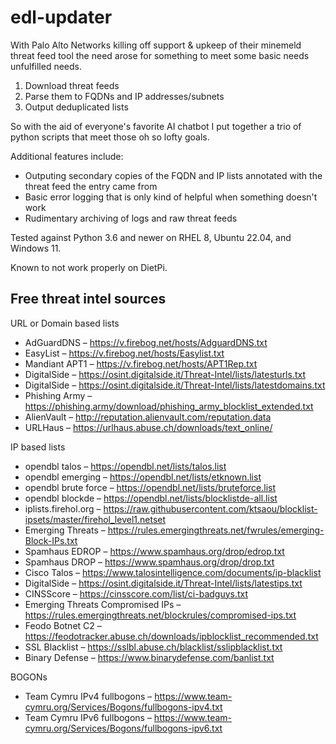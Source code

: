 # edl-updater
With Palo Alto Networks killing off support & upkeep of their minemeld threat feed tool the need arose for something to meet some basic needs unfulfilled needs.

  1) Download threat feeds
  2) Parse them to FQDNs and IP addresses/subnets
  3) Output deduplicated lists

So with the aid of everyone's favorite AI chatbot I put together a trio of python scripts that meet those oh so lofty goals.

Additional features include:

  * Outputing secondary copies of the FQDN and IP lists annotated with the threat feed the entry came from
  * Basic error logging that is only kind of helpful when something doesn't work
  * Rudimentary archiving of logs and raw threat feeds
  
Tested against Python 3.6 and newer on RHEL 8, Ubuntu 22.04, and Windows 11.

Known to not work properly on DietPi.

## Free threat intel sources

URL or Domain based lists

  * AdGuardDNS – https://v.firebog.net/hosts/AdguardDNS.txt
  * EasyList – https://v.firebog.net/hosts/Easylist.txt
  * Mandiant APT1 – https://v.firebog.net/hosts/APT1Rep.txt
  * DigitalSide – https://osint.digitalside.it/Threat-Intel/lists/latesturls.txt
  * DigitalSide – https://osint.digitalside.it/Threat-Intel/lists/latestdomains.txt
  * Phishing Army – https://phishing.army/download/phishing_army_blocklist_extended.txt
  * AlienVault – http://reputation.alienvault.com/reputation.data
  * URLHaus – https://urlhaus.abuse.ch/downloads/text_online/

IP based lists

  * opendbl talos – https://opendbl.net/lists/talos.list
  * opendbl emerging – https://opendbl.net/lists/etknown.list
  * opendbl brute force – https://opendbl.net/lists/bruteforce.list
  * opendbl blockde – https://opendbl.net/lists/blocklistde-all.list
  * iplists.firehol.org – https://raw.githubusercontent.com/ktsaou/blocklist-ipsets/master/firehol_level1.netset
  * Emerging Threats – https://rules.emergingthreats.net/fwrules/emerging-Block-IPs.txt
  * Spamhaus EDROP – https://www.spamhaus.org/drop/edrop.txt
  * Spamhaus DROP – https://www.spamhaus.org/drop/drop.txt
  * Cisco Talos – https://www.talosintelligence.com/documents/ip-blacklist
  * DigitalSide – https://osint.digitalside.it/Threat-Intel/lists/latestips.txt
  * CINSScore – https://cinsscore.com/list/ci-badguys.txt
  * Emerging Threats Compromised IPs – https://rules.emergingthreats.net/blockrules/compromised-ips.txt
  * Feodo Botnet C2 – https://feodotracker.abuse.ch/downloads/ipblocklist_recommended.txt
  * SSL Blacklist – https://sslbl.abuse.ch/blacklist/sslipblacklist.txt
  * Binary Defense – https://www.binarydefense.com/banlist.txt
  
BOGONs

  * Team Cymru IPv4 fullbogons – https://www.team-cymru.org/Services/Bogons/fullbogons-ipv4.txt
  * Team Cymru IPv6 fullbogons – https://www.team-cymru.org/Services/Bogons/fullbogons-ipv6.txt
